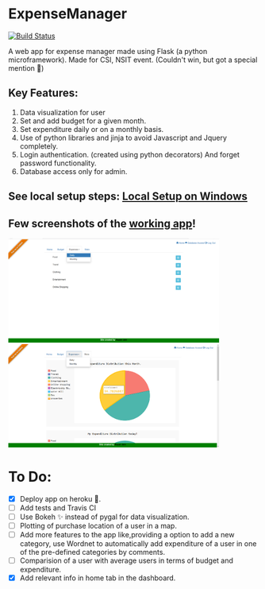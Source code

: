 # ExpenseManager
[![Build Status](https://travis-ci.org/rupav/ExpenseManager.svg?branch=master)](https://travis-ci.org/rupav/ExpenseManager)

A web app for expense manager made using Flask (a python microframework).
Made for CSI, NSIT event. (Couldn't win, but got a special mention 🎉)

## Key Features:
1. Data visualization for user
2. Set and add budget for a given month.
3. Set expenditure daily or on a monthly basis.
4. Use of python libraries and jinja to avoid Javascript and Jquery completely.
5. Login authentication. (created using python decorators) And forget password functionality.
6. Database access only for admin.

## See local setup steps: [Local Setup on Windows](https://github.com/rupav/ExpenseManager/blob/master/docs/LocalSetup.md)

## Few screenshots of the [working app](http://rupav-expense-manager.herokuapp.com/)!
<img src="/imgs/Expenses.png" width="425"/> <img src="/imgs/Stats.png" width="425"/>


# To Do:

- [x] Deploy app on heroku 🚀.
- [ ] Add tests and Travis CI
- [ ] Use Bokeh ✨ instead of pygal for data visualization.
- [ ] Plotting of purchase location of a user in a map.
- [ ] Add more features to the app like,providing a option to add a new category, use Wordnet to automatically add expenditure of a user in one of the pre-defined categories by comments.
- [ ] Comparision of a user with average users in terms of budget and expenditure.
- [x] Add relevant info in home tab in the dashboard.
